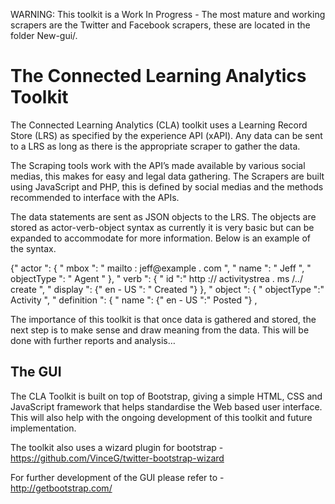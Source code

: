 WARNING: This toolkit is a Work In Progress - The most mature and working scrapers are the Twitter and Facebook scrapers, these are located in the folder New-gui/.

The Connected Learning Analytics Toolkit
=========
The Connected Learning Analytics (CLA) toolkit uses a Learning Record Store (LRS) as specified by the experience API (xAPI). Any data can be sent to a LRS as long as there is the appropriate scraper to gather the data.

The Scraping tools work with the API’s made available by various social medias, this makes for easy and legal data gathering.  The Scrapers are built using JavaScript and PHP, this is defined by social medias and the methods recommended to interface with the APIs. 

The data statements are sent as JSON objects to the LRS. The objects are stored as actor-verb-object syntax as currently it is very basic but can be expanded to accommodate for more information. Below is an example of the syntax.

{" actor ": {
" mbox ": " mailto : jeff@example . com ",
" name ": " Jeff ",
" objectType ": " Agent "
},
" verb ": {
" id ":" http :// activitystrea . ms /../ create ",
" display ": {" en - US ": " Created "}
},
" object ": {
" objectType ":" Activity ",
" definition ": {
" name ": {" en - US ":" Posted "} , 

The importance of this toolkit is that once data is gathered and stored, the next step is to make sense and draw meaning from the data. This will be done with further reports and analysis…

The GUI
---------
The CLA Toolkit is built on top of Bootstrap, giving a simple HTML, CSS and JavaScript framework that helps standardise the Web based user interface. This will also help with the ongoing development of this toolkit and future implementation.

The toolkit also uses a wizard plugin for bootstrap - https://github.com/VinceG/twitter-bootstrap-wizard 

For further development of the GUI please refer to - http://getbootstrap.com/
